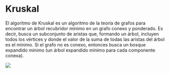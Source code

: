 # Kruskal
El algoritmo de Kruskal es un algoritmo de la teoría de grafos para encontrar un árbol recubridor mínimo en un grafo conexo y ponderado. Es decir, busca un subconjunto de aristas que, formando un árbol, incluyen todos los vértices y donde el valor de la suma de todas las aristas del árbol es el mínimo. Si el grafo no es conexo, entonces busca un bosque expandido mínimo (un árbol expandido mínimo para cada componente conexa).

![](https://www.researchgate.net/profile/Yael-Jacob/publication/221923505/figure/fig5/AS:305090574471176@1449750670012/An-example-of-how-the-Kruskal-algorithm-can-be-used-in-order-to-find-the-minimal-spanning.png)
